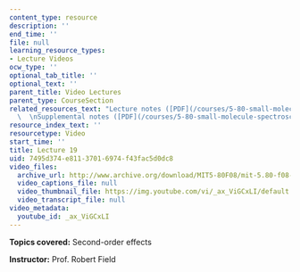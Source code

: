 ```yaml
---
content_type: resource
description: ''
end_time: ''
file: null
learning_resource_types:
- Lecture Videos
ocw_type: ''
optional_tab_title: ''
optional_text: ''
parent_title: Video Lectures
parent_type: CourseSection
related_resources_text: "Lecture notes ([PDF](/courses/5-80-small-molecule-spectroscopy-and-dynamics-fall-2008/resources/19_580ln_fa08))\
  \  \nSupplemental notes ([PDF](/courses/5-80-small-molecule-spectroscopy-and-dynamics-fall-2008/resources/19s_secndordreff))"
resource_index_text: ''
resourcetype: Video
start_time: ''
title: Lecture 19
uid: 7495d374-e811-3701-6974-f43fac5d0dc8
video_files:
  archive_url: http://www.archive.org/download/MIT5-80F08/mit-5.80-f08-lec19_300k.mp4
  video_captions_file: null
  video_thumbnail_file: https://img.youtube.com/vi/_ax_ViGCxLI/default.jpg
  video_transcript_file: null
video_metadata:
  youtube_id: _ax_ViGCxLI
---
```


**Topics covered:** Second-order effects

**Instructor:** Prof. Robert Field



